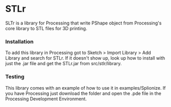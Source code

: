 # STLr

SLTr is a library for Processing that write PShape object from Processing's core library to STL files for 3D printing.

### Installation
To add this library in Processing got to Sketch > Import Library > Add Library and search for STLr. If it doesn't show up, look up how to install with just the .jar file and get the STLr.jar from src/stlr/library.

### Testing
This library comes with an example of how to use it in examples/Splionize. If you have Processing just download the folder and open the .pde file in the Processing Development Environment.

